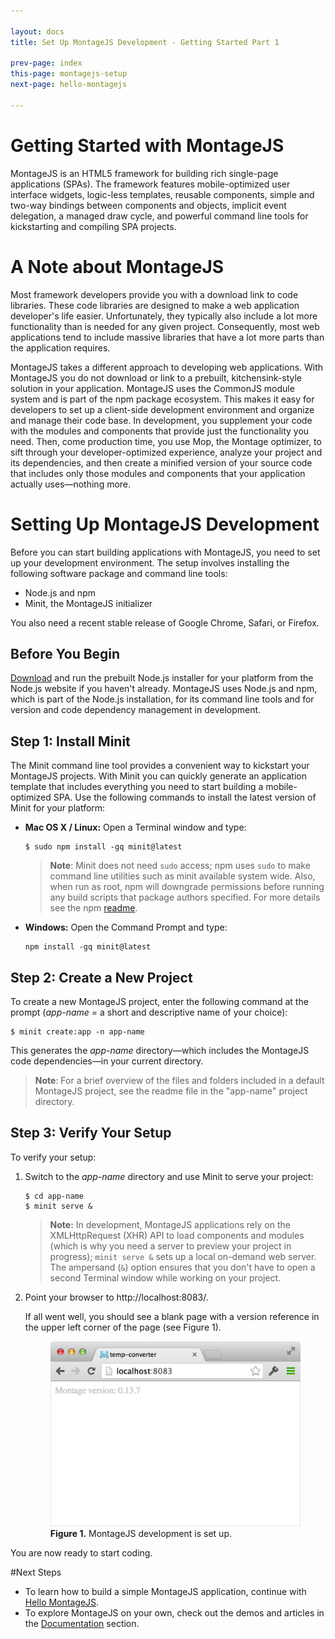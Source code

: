 ```yaml
---

layout: docs
title: Set Up MontageJS Development - Getting Started Part 1

prev-page: index
this-page: montagejs-setup
next-page: hello-montagejs

---
```


# Getting Started with MontageJS

MontageJS is an HTML5 framework for building rich single-page applications (SPAs). The framework features mobile-optimized user interface widgets, logic-less templates, reusable components, simple and two-way bindings between components and objects, implicit event delegation, a managed draw cycle, and powerful command line tools for kickstarting and compiling SPA projects.

# A Note about MontageJS
Most framework developers provide you with a download link to code libraries. These code libraries are designed to make a web application developer's life easier. Unfortunately, they typically also include a lot more functionality than is needed for any given project. Consequently, most web applications tend to include massive libraries that have a lot more parts than the application requires.

MontageJS takes a different approach to developing web applications. With MontageJS you do not download or link to a prebuilt, kitchensink-style solution in your application. MontageJS uses the CommonJS module system and is part of the npm package ecosystem. This makes it easy for developers to set up a client-side development environment and organize and manage their code base. In development, you supplement your code with the modules and components that provide just the functionality you need. Then, come production time, you use Mop, the Montage optimizer, to sift through your developer-optimized experience, analyze your project and its dependencies, and then create a minified version of your source code that includes only those modules and components that your application actually uses—nothing more.

# Setting Up MontageJS Development

Before you can start building applications with MontageJS, you need to set up your development environment. The setup involves installing the following software package and command line tools:

* Node.js and npm
* Minit, the MontageJS initializer

You also need a recent stable release of Google Chrome, Safari, or Firefox.

## Before You Begin

<a href="http://nodejs.org/download/" target="_blank">Download</a> and run the prebuilt Node.js installer for your platform from the Node.js website if you haven't already. MontageJS uses Node.js and npm, which is part of the Node.js installation, for its command line tools and for version and code dependency management in development.

## Step 1: Install Minit

The Minit command line tool provides a convenient way to kickstart your MontageJS projects. With Minit you can quickly generate an application template that includes everything you need to start building a mobile-optimized SPA. Use the following commands to install the latest version of Minit for your platform:

* **Mac OS X / Linux:** Open a Terminal window and type:

    ```
    $ sudo npm install -gq minit@latest
    ```

    > **Note**: Minit does not need `sudo` access; npm uses `sudo` to make command line utilities such as minit available system wide. Also, when run as root, npm will downgrade permissions before running any build scripts that package authors specified. For more details see the npm <a href="https://npmjs.org/doc/README.html" target="_blank">readme</a>.

* **Windows:** Open the Command Prompt and type:

    ```
    npm install -gq minit@latest
    ```

## Step 2: Create a New Project

To create a new MontageJS project, enter the following command at the prompt (<em>app-name</em> = a short and descriptive name of your choice):

```
$ minit create:app -n app-name
```

This generates the _app-name_ directory—which includes the MontageJS code dependencies—in your current directory.

>**Note**: For a brief overview of the files and folders included in a default MontageJS project, see the readme file in the "app-name" project directory.


## Step 3: Verify Your Setup

To verify your setup:

1. Switch to the _app-name_ directory and use Minit to serve your project:

    ```
    $ cd app-name
    $ minit serve &
    ```

    >**Note:** In development, MontageJS applications rely on the XMLHttpRequest (XHR) API to load components and modules (which is why you need a server to preview your project in progress); `minit serve &` sets up a local on-demand web server. The ampersand (`&`) option ensures that you don't have to open a second Terminal window while working on your project.

2. Point your browser to http://localhost:8083/.

    If all went well, you should see a blank page with a version reference in the upper left corner of the page (see Figure 1).
    
    <figure>
    	<img src="/images/docs/montagejs-setup/fig01.jpg" alt="MontageJS development is set up." style="width: 451px;">
    	<figcaption><strong>Figure 1.</strong> MontageJS development is set up.</figcaption>
    </figure>
        
You are now ready to start coding.

#Next Steps

* To learn how to build a simple MontageJS application, continue with [Hello MontageJS](http://montagejs.org/docs/hello-montagejs.html).
* To explore MontageJS on your own, check out the demos and articles in the [Documentation](http://montagejs.org/docs/) section.

